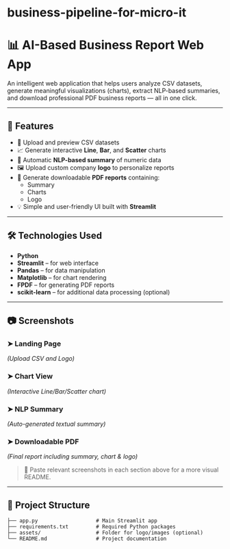 # business-pipeline-for-micro-it
# 📊 AI-Based Business Report Web App

An intelligent web application that helps users analyze CSV datasets, generate meaningful visualizations (charts), extract NLP-based summaries, and download professional PDF business reports — all in one click.

---

## 🚀 Features

- 📁 Upload and preview CSV datasets
- 📈 Generate interactive **Line**, **Bar**, and **Scatter** charts
- 🧠 Automatic **NLP-based summary** of numeric data
- 🖼️ Upload custom company **logo** to personalize reports
- 📝 Generate downloadable **PDF reports** containing:
  - Summary
  - Charts
  - Logo
- 💡 Simple and user-friendly UI built with **Streamlit**

---

## 🛠️ Technologies Used

- **Python**
- **Streamlit** – for web interface
- **Pandas** – for data manipulation
- **Matplotlib** – for chart rendering
- **FPDF** – for generating PDF reports
- **scikit-learn** – for additional data processing (optional)

---

## 📷 Screenshots

### ➤ Landing Page
*(Upload CSV and Logo)*

### ➤ Chart View
*(Interactive Line/Bar/Scatter chart)*

### ➤ NLP Summary
*(Auto-generated textual summary)*

### ➤ Downloadable PDF
*(Final report including summary, chart & logo)*

> 📌 Paste relevant screenshots in each section above for a more visual README.

---

## 📂 Project Structure

```plaintext
├── app.py                   # Main Streamlit app
├── requirements.txt         # Required Python packages
├── assets/                  # Folder for logo/images (optional)
└── README.md                # Project documentation
